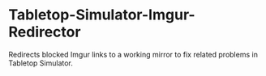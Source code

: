 # Tabletop-Simulator-Imgur-Redirector
Redirects blocked Imgur links to a working mirror to fix related problems in Tabletop Simulator.
